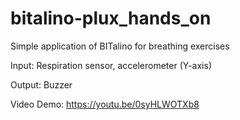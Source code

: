 # bitalino-plux_hands_on

Simple application of BITalino for breathing exercises

Input: Respiration sensor, accelerometer (Y-axis)

Output: Buzzer

Video Demo: https://youtu.be/0syHLWOTXb8
